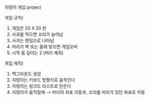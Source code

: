 지렁이 게임 project

게임 규칙)
1. 게임은 20 X 20 판
2. 사과를 먹으면 꼬리가 늘어남
3. 사과는 랜덤으로 나타남
4. 머리가 벽 또는 몸에 닿으면 게임오버
5. 시작 몸 길이는 2 (머리 제외)

게임 제작)
1. 백그라운드 생성
2. 지렁이는 키보드 방향키로 움직인다
3. 지렁이는 링크드 리스트로 만든다
4. 지렁이가 움직일때 -> 머리의 좌표 이동후, 꼬리를 머리가 있던 좌표로 이동